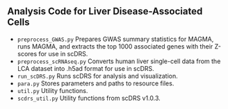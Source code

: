 ##  Analysis Code for Liver Disease-Associated Cells
* ```preprocess_GWAS.py``` Prepares GWAS summary statistics for MAGMA, runs MAGMA, and extracts the top 1000 associated genes with their Z-scores for use in scDRS.
* ```preprocess_scRNAseq.py``` Converts human liver single-cell data from the LCA dataset into .h5ad format for use in scDRS.
* ```run_scDRS.py``` Runs scDRS for analysis and visualization.
* ```para.py``` Stores parameters and paths to resource files.
* ```util.py``` Utility functions.
* ```scdrs_util.py``` Utility functions from scDRS v1.0.3.

